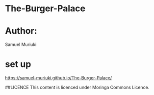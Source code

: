 # The-Burger-Palace

# Author:
Samuel Muriuki

# set up
https://samuel-muriuki.github.io/The-Burger-Palace/


##LICENCE
This content is licenced under Moringa Commons Licence.
